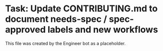 # Task: Update CONTRIBUTING.md to document needs-spec / spec-approved labels and new workflows
This file was created by the Engineer bot as a placeholder.
